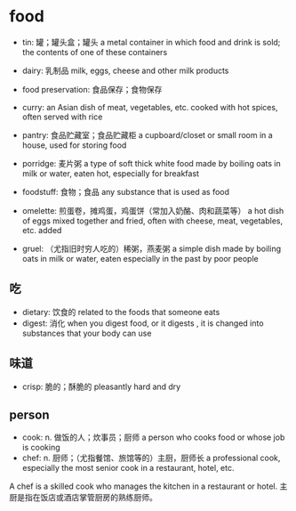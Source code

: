# food

- tin: 罐；罐头盒；罐头 a metal container in which food and drink is sold; the contents of one of these containers
- dairy: 乳制品 milk, eggs, cheese and other milk products

- food preservation: 食品保存；食物保存
- curry: an Asian dish of meat, vegetables, etc. cooked with hot spices, often served with rice

- pantry: 食品贮藏室；食品贮藏柜 a cupboard/closet or small room in a house, used for storing food

- porridge: 麦片粥 a type of soft thick white food made by boiling oats in milk or water, eaten hot, especially for breakfast

- foodstuff: 食物；食品 any substance that is used as food

- omelette: 煎蛋卷，摊鸡蛋，鸡蛋饼（常加入奶酪、肉和蔬菜等） a hot dish of eggs mixed together and fried, often with cheese, meat, vegetables, etc. added

- gruel: （尤指旧时穷人吃的）稀粥，燕麦粥 a simple dish made by boiling oats in milk or water, eaten especially in the past by poor people

## 吃

- dietary: 饮食的 related to the foods that someone eats
- digest: 消化 when you digest food, or it digests , it is changed into substances that your body can use

## 味道

- crisp: 脆的；酥脆的 pleasantly hard and dry

## person

- cook: n. 做饭的人；炊事员；厨师 a person who cooks food or whose job is cooking
- chef: n. 厨师；（尤指餐馆、旅馆等的）主厨，厨师长 a professional cook, especially the most senior cook in a restaurant, hotel, etc.

A chef is a skilled cook who manages the kitchen in a restaurant or hotel. 主厨是指在饭店或酒店掌管厨房的熟练厨师。
